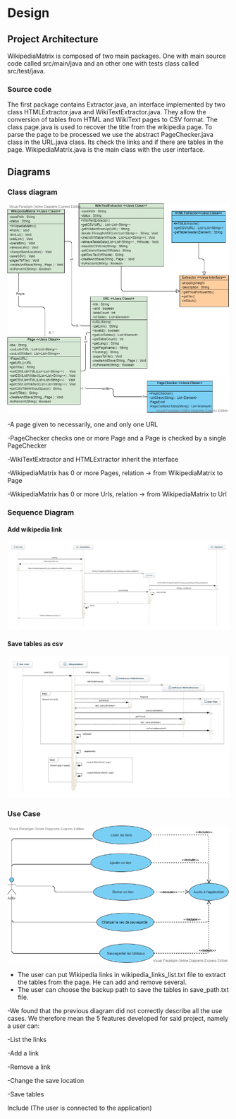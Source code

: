 Design
======


## Project Architecture

WikipediaMatrix is composed of two main packages. One with main source code called src/main/java and an other one with tests class called src/test/java.

### Source code

The first package contains Extractor.java, an interface implemented by two class HTMLExtractor.java and WikiTextExtractor.java. They allow the conversion of tables from HTML and WikiText pages to CSV format. The class page.java is used to recover the title from the wikipedia page. To parse the page to be processed we use the abstract PageChecker.java class in the URL.java class. Its check the links and if there are tables in the page. WikipediaMatrix.java is the main class with the user interface.

## Diagrams

### Class diagram

![](/media/PDL_Master.png)

-A page given to necessarily, one and only one URL

-PageChecker checks one or more Page and a Page is checked by a single PageChecker

-WikiTextExtractor and HTMLExtractor inherit the interface

-WikipediaMatrix has 0 or more Pages, relation -> from WikipediaMatrix to Page

-WikipediaMatrix has 0 or more Urls, relation -> from WikipediaMatrix to Url
### Sequence Diagram

#### Add wikipedia link

![](/media/Sequence_Diagram_addLink.jpg)

#### Save tables as csv

![](/media/Sequence_Diagram_saveCSV.jpg)

### Use Case

![](/media/Use_Case.png)
- The user can put Wikipedia links in wikipedia_links_list.txt file to extract the tables from the page. He can add and remove several.
- The user can choose the backup path to save the tables in save_path.txt file.

-We found that the previous diagram did not correctly describe all the use cases. We therefore mean the 5 features developed for said project, namely a user can:

-List the links

-Add a link

-Remove a link

-Change the save location

-Save tables



Include (The user is connected to the application)
